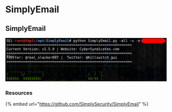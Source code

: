 # SimplyEmail

## SimplyEmail <a id="simplyemail"></a>

![](../../../.gitbook/assets/1a110e8d29864dcb5a0ea5fb3ea04b46.png)

### Resources

{% embed url="https://github.com/SimplySecurity/SimplyEmail" %}





